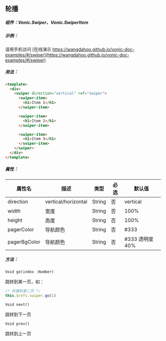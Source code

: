 ## 轮播

##### 组件：Vonic.Swiper、Vonic.SwiperItem

##### 示例：

<!-- 

<style>
  .device-ios { width: 467px; height: 800px; background: url(../img/devices-sprite.jpg) center top no-repeat; background-size: 467px; margin: 0 auto; text-align: center; }
  .demo-ios { margin-top: 85px; width: 320px; height: 568px; }
</style>

<div class="device-ios">
  <iframe class="demo-ios" src="https://wangdahoo.github.io/vonic-doc-examples/#/swiper" frameborder="0"></iframe>
</div>

-->

请用手机访问 [在线演示 https://wangdahoo.github.io/vonic-doc-examples/#/swiper](https://wangdahoo.github.io/vonic-doc-examples/#/swiper)

##### 用法：

```html
<template>
  <div>
    <swiper direction="vertical" ref="swiper">
      <swiper-item>
        <h1>Item 1</h1>
      </swiper-item>

      <swiper-item>
        <h1>Item 2</h1>
      </swiper-item>

      <swiper-item>
        <h1>Item 3</h1>
      </swiper-item>
    </swiper>
  </div>
</template>
```

##### 属性：

| 属性名 | 描述 | 类型 | 必选 | 默认值 |
|-----|-----|-----|-----|-----|
| direction | vertical/horizontal | String | 否 | vertical |
| width | 宽度 | String | 否 | 100% |
| height | 高度 | String | 否 | 100% |
| pagerColor | 导航颜色 | String | 否 | #333 |
| pagerBgColor | 导航颜色 | String | 否 | #333 透明度40% |

##### 方法：

`Void go(index :Number) `

跳转到某一页，如：

```js
/* 轮播到第二页 */
this.$refs.swiper.go(1)
```

`Void next() `

跳转到下一页

`Void prev() `

跳转到上一页

